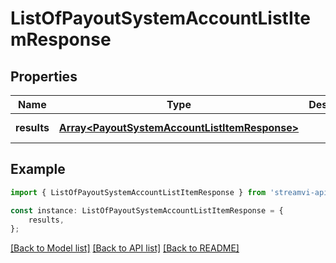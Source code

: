 # ListOfPayoutSystemAccountListItemResponse


## Properties

Name | Type | Description | Notes
------------ | ------------- | ------------- | -------------
**results** | [**Array&lt;PayoutSystemAccountListItemResponse&gt;**](PayoutSystemAccountListItemResponse.md) |  | [default to undefined]

## Example

```typescript
import { ListOfPayoutSystemAccountListItemResponse } from 'streamvi-api-client';

const instance: ListOfPayoutSystemAccountListItemResponse = {
    results,
};
```

[[Back to Model list]](../README.md#documentation-for-models) [[Back to API list]](../README.md#documentation-for-api-endpoints) [[Back to README]](../README.md)
